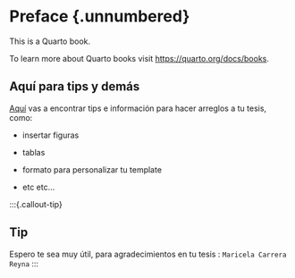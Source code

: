 # Preface {.unnumbered}

This is a Quarto book.

To learn more about Quarto books visit <https://quarto.org/docs/books>.

## Aquí para tips y demás

[Aquí](https://haly-en.github.io/BLOG/posts/Clase_intro/) vas a encontrar tips e información para hacer arreglos a tu tesis, como:

-   insertar figuras

-   tablas

-   formato para personalizar tu template

-   etc etc...


:::{.callout-tip}
## Tip 

Espero te sea muy útil, para agradecimientos en tu tesis :  `Maricela Carrera Reyna`
:::
